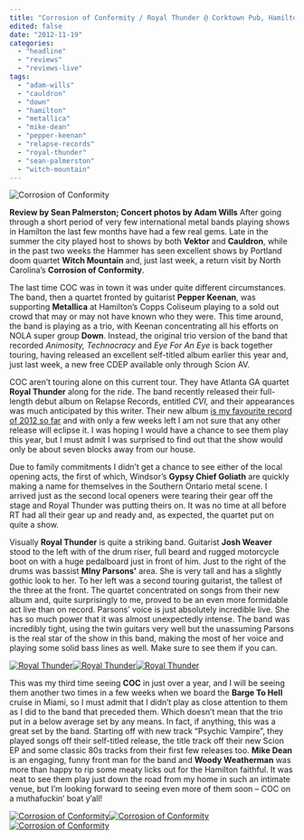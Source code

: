 ```yaml
---
title: "Corrosion of Conformity / Royal Thunder @ Corktown Pub, Hamilton ON, November 14, 2012"
edited: false
date: "2012-11-19"
categories:
  - "headline"
  - "reviews"
  - "reviews-live"
tags:
  - "adam-wills"
  - "cauldron"
  - "down"
  - "hamilton"
  - "metallica"
  - "mike-dean"
  - "pepper-keenan"
  - "relapse-records"
  - "royal-thunder"
  - "sean-palmerston"
  - "witch-mountain"
---
```


![Corrosion of Conformity](http://www.hellbound.ca/wp-content/uploads/2012/11/IMG_7445-590x393.jpg "Corrosion of Conformity")

**Review by Sean Palmerston; Concert photos by Adam Wills** After going through a short period of very few international metal bands playing shows in Hamilton the last few months have had a few real gems. Late in the summer the city played host to shows by both **Vektor** and **Cauldron**, while in the past two weeks the Hammer has seen excellent shows by Portland doom quartet **Witch Mountain** and, just last week, a return visit by North Carolina’s **Corrosion of Conformity**.

The last time COC was in town it was under quite different circumstances. The band, then a quartet fronted by guitarist **Pepper Keenan**, was supporting **Metallica** at Hamilton’s Copps Coliseum playing to a sold out crowd that may or may not have known who they were. This time around, the band is playing as a trio, with Keenan concentrating all his efforts on NOLA super group **Down**. Instead, the original trio version of the band that recorded _Animosity, Technocracy_ and _Eye For An Eye_ is back together touring, having released an excellent self-titled album earlier this year and, just last week, a new free CDEP available only through Scion AV.

COC aren’t touring alone on this current tour. They have Atlanta GA quartet **Royal Thunder** along for the ride. The band recently released their full-length debut album on Relapse Records, entitled _CVI,_ and their appearances was much anticipated by this writer. Their new album [is my favourite record of 2012 so far](http://www.hellbound.ca/2012/06/royal-thunder-cvi/) and with only a few weeks left I am not sure that any other release will eclipse it. I was hoping I would have a chance to see them play this year, but I must admit I was surprised to find out that the show would only be about seven blocks away from our house.

Due to family commitments I didn’t get a chance to see either of the local opening acts, the first of which, Windsor’s **Gypsy Chief Goliath** are quickly making a name for themselves in the Southern Ontario metal scene. I arrived just as the second local openers were tearing their gear off the stage and Royal Thunder was putting theirs on. It was no time at all before RT had all their gear up and ready and, as expected, the quartet put on quite a show.

Visually **Royal Thunder** is quite a striking band. Guitarist **Josh Weaver** stood to the left with of the drum riser, full beard and rugged motorcycle boot on with a huge pedalboard just in front of him. Just to the right of the drums was bassist **MIny Parsons'** area. She is very tall and has a slightly gothic look to her. To her left was a second touring guitarist, the tallest of the three at the front. The quartet concentrated on songs from their new album and, quite surprisingly to me, proved to be an even more formidable act live than on record. Parsons’ voice is just absolutely incredible live. She has so much power that it was almost unexpectedly intense. The band was incredibly tight, using the twin guitars very well but the unassuming Parsons is the real star of the show in this band, making the most of her voice and playing some solid bass lines as well. Make sure to see them if you can.

[![Royal Thunder](http://www.hellbound.ca/wp-content/uploads/2012/11/IMG_7365-182x182.jpg "Royal Thunder")](http://www.hellbound.ca/wp-content/uploads/2012/11/IMG_7365.jpg)[![Royal Thunder](http://www.hellbound.ca/wp-content/uploads/2012/11/IMG_7375-182x182.jpg "Royal Thunder")](http://www.hellbound.ca/wp-content/uploads/2012/11/IMG_7375.jpg)[![Royal Thunder](http://www.hellbound.ca/wp-content/uploads/2012/11/IMG_7397-182x182.jpg "Royal Thunder")](http://www.hellbound.ca/wp-content/uploads/2012/11/IMG_7397.jpg)

This was my third time seeing **COC** in just over a year, and I will be seeing them another two times in a few weeks when we board the **Barge To Hell** cruise in Miami, so I must admit that I didn’t play as close attention to them as I did to the band that preceded them. Which doesn’t mean that the trio put in a below average set by any means. In fact, if anything, this was a great set by the band. Starting off with new track “Psychic Vampire”, they played songs off their self-titled release, the title track off their new Scion EP and some classic 80s tracks from their first few releases too. **Mike Dean** is an engaging, funny front man for the band and **Woody Weatherman** was more than happy to rip some meaty licks out for the Hamilton faithful. It was neat to see them play just down the road from my home in such an intimate venue, but I’m looking forward to seeing even more of them soon – COC on a muthafuckin’ boat y’all!

[![Corrosion of Conformity](http://www.hellbound.ca/wp-content/uploads/2012/11/IMG_7405-182x182.jpg "Corrosion of Conformity")](http://www.hellbound.ca/wp-content/uploads/2012/11/IMG_7405.jpg)[![Corrosion of Conformity](http://www.hellbound.ca/wp-content/uploads/2012/11/IMG_7413-182x182.jpg "Corrosion of Conformity")](http://www.hellbound.ca/wp-content/uploads/2012/11/IMG_7413.jpg)[![Corrosion of Conformity](http://www.hellbound.ca/wp-content/uploads/2012/11/IMG_7420-182x182.jpg "Corrosion of Conformity")](http://www.hellbound.ca/wp-content/uploads/2012/11/IMG_7420.jpg)
